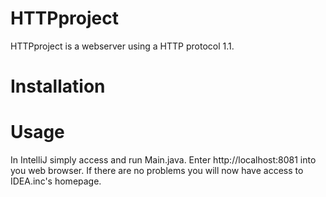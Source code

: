 # HTTPproject
HTTPproject is a webserver using a HTTP protocol 1.1.

# Installation

# Usage
In IntelliJ simply access and run Main.java.
Enter http://localhost:8081 into you web browser.
If there are no problems you will now have access to IDEA.inc's homepage.
